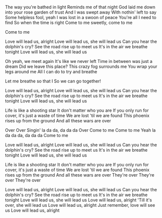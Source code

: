 The way you're bathed in light
Reminds me of that night
God laid me down into your rose garden of trust
And I was swept away
With nothin' left to say
Some helpless fool, yeah
I was lost in a swoon of peace
You're all I need to find
So when the time is right
Come to me sweetly, come to me

Come to me

Love will lead us, alright
Love will lead us, she will lead us
Can you hear the dolphin's cry?
See the road rise up to meet us
It's in the air we breathe tonight
Love will lead us, she will lead us

Oh yeah, we meet again
It's like we never left
Time in between was just a dream
Did we leave this place?
This crazy fog surrounds me
You wrap your legs around me
All I can do to try and breathe

Let me breathe so that I
So we can go together!

Love will lead us, alright
Love will lead us, she will lead us
Can you hear the dolphin's cry?
See the road rise up to meet us
It's in the air we breathe tonight
Love will lead us, she will lead us

Life is like a shooting star
It don't matter who you are
If you only run for cover, it's just a waste of time
We are lost 'til we are found
This phoenix rises up from the ground
And all these wars are over

Over
Over
Singin' la da da, da da da
Over
Come to me
Come to me
Yeah la da da da, da da da
Come to me

Love will lead us, alright
Love will lead us, she will lead us
Can you hear the dolphin's cry?
See the road rise up to meet us
It's in the air we breathe tonight
Love will lead us, she will lead us

Life is like a shooting star
It don't matter who you are
If you only run for cover, it's just a waste of time
We are lost 'til we are found
This phoenix rises up from the ground
And all these wars are over
They're over
They're over
They're over

Love will lead us, alright
Love will lead us, she will lead us
Can you hear the dolphin's cry?
See the road rise up to meet us
It's in the air we breathe tonight
Love will lead us, she will lead us
Love will lead us, alright
'Till it's over, she will lead us
Love will lead us, alright
Just remember, love will see us
Love will lead us, alright